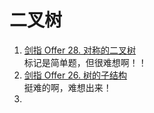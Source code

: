 # 二叉树 

1. [剑指 Offer 28. 对称的二叉树](https://leetcode.cn/problems/dui-cheng-de-er-cha-shu-lcof/)  
    标记是简单题，但很难想啊！！
2. [剑指 Offer 26. 树的子结构](https://leetcode.cn/problems/shu-de-zi-jie-gou-lcof/)  
    挺难的啊，难想出来！
3. 
